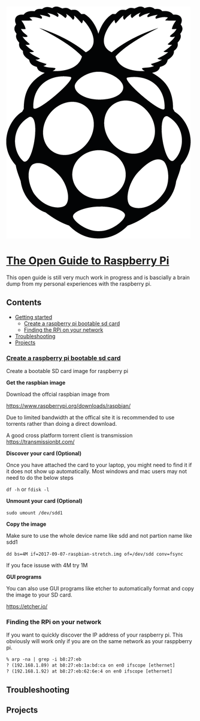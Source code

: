 ![alt tag](images/rpi-black.png)

# [The Open Guide to Raspberry Pi](#the-open-guide-to-raspberry-pi)
This open guide is still very much work in progress and is bascially a brain dump from my personal experiences with the raspberry pi.


## Contents

- [Getting started](#getting-started)
  - [Create a raspberry pi bootable sd card](#create-a-raspberry-pi-bootable-sd-card)
  - [Finding the RPi on your network](#finding-the-rpi-on-your-network)
- [Troubleshooting](#troubleshooting)
- [Projects](-projects)

### [Create a raspberry pi bootable sd card](#create-a-raspberry-pi-bootable-sd-card)

Create a bootable SD card image for raspberry pi

**Get the raspbian image**

Download the offcial raspbian image from 

https://www.raspberrypi.org/downloads/raspbian/

Due to limited bandwidth at the offical site it is recommended to use torrents rather than doing a direct download.

A good cross platform torrent client is transmission https://transmissionbt.com/


**Discover your card (Optional)**

Once you have attached the card to your laptop, you might need to find it if it does not show up automatically. Most windows and mac users may not need to do the below steps

`df -h`  or `fdisk -l`

**Unmount your card (Optional)**

`sudo umount /dev/sdd1`

**Copy the image**

Make sure to use the whole device name like sdd and not partion name like sdd1

`dd bs=4M if=2017-09-07-raspbian-stretch.img of=/dev/sdd conv=fsync`

If you face issuse with 4M try 1M

**GUI programs**

You can also use GUI programs like etcher to automatically format and copy the image to your SD card.

https://etcher.io/

### Finding the RPi on your network

If you want to quickly discover the IP address of your raspberry pi. This obviously will work only if you are on the same network as your rasppberry pi.

```
% arp -na | grep -i b8:27:eb
? (192.168.1.89) at b8:27:eb:1a:bd:ca on en0 ifscope [ethernet]
? (192.168.1.92) at b8:27:eb:62:6e:4 on en0 ifscope [ethernet]
```

## Troubleshooting

## Projects